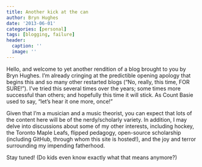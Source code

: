 ```yaml
---
title: Another kick at the can
author: Bryn Hughes
date: '2013-06-01'
categories: [personal]
tags: [blogging, failure]
header:
  caption: ''
  image: ''
---
```


Hello, and welcome to yet another rendition of a blog brought to you by Bryn Hughes. I’m already cringing at the predictible opening apology that begins this and so many other restarted blogs (“No, really, this time, FOR SURE!”). I’ve tried this several times over the years; some times more successful than others; and hopefully this time it will stick. As Count Basie used to say, “let’s hear it one more, once!”

Given that I’m a musician and a music theorist, you can expect that lots of the content here will be of the nerdy/scholarly variety. In addition, I may delve into discussions about some of my other interests, including hockey, the Toronto Maple Leafs, flipped pedagogy, open-source scholarship (including GitHub, through whom this site is hosted!), and the joy and terror surrounding my impending fatherhood.

Stay tuned! (Do kids even know exactly what that means anymore?)
